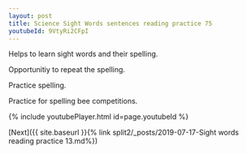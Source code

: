 ```yaml
---
layout: post
title: Science Sight Words sentences reading practice 75
youtubeId: 9VtyRi2CFpI
---
```

 
 
Helps to learn sight words and their spelling.

Opportunitiy to repeat the spelling. 

Practice spelling. 
 
Practice for spelling bee competitions. 
 
{% include youtubePlayer.html id=page.youtubeId %}
 
 

[Next]({{ site.baseurl }}{% link  split2/_posts/2019-07-17-Sight words reading practice 13.md%})
 
